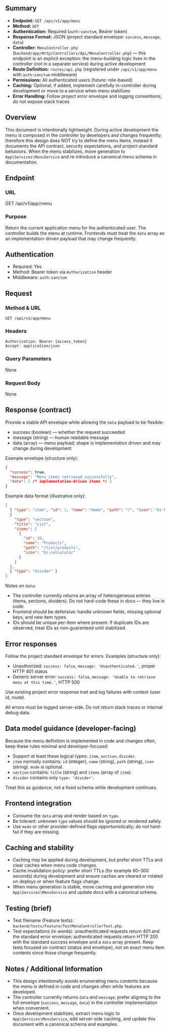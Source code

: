 ## Summary

- **Endpoint:** `GET /api/v1/app/menu`
- **Method:** `GET`
- **Authentication:** Required (`auth:sanctum`, Bearer token)
- **Response Format:** JSON (project standard envelope: `success`, `message`, `data`)
- **Controller:** `MenuController.php` (`backend/app/Http/Controllers/Api/MenuController.php`) — this endpoint is an explicit exception: the menu-building logic lives in the controller (not in a separate service) during active development
- **Route Definition:** `routes/api.php` (registered under `/api/v1/app/menu` with `auth:sanctum` middleware)
- **Permissions:** All authenticated users (future: role-based)
- **Caching:** Optional; if added, implement carefully in-controller during development or move to a service when menu stabilizes
- **Error Handling:** Follow project error envelope and logging conventions; do not expose stack traces

## Overview

This document is intentionally lightweight. During active development the menu is composed in the controller by developers and changes frequently; therefore this design does NOT try to define the menu items. Instead it documents the API contract, security expectations, and project-standard behaviors. When the menu stabilizes, move generation to `App\Services\MenuService` and re-introduce a canonical menu schema in documentation.

## Endpoint

### URL
GET /api/v1/app/menu

### Purpose
Return the current application menu for the authenticated user. The controller builds the menu at runtime. Frontends must treat the `data` array as an implementation-driven payload that may change frequently.

## Authentication

- Required: Yes
- Method: Bearer token via `Authorization` header
- Middleware: `auth:sanctum`

## Request

### Method & URL
```
GET /api/v1/app/menu
```

### Headers
```
Authorization: Bearer {access_token}
Accept: application/json
```

### Query Parameters
None

### Request Body
None

## Response (contract)

Provide a stable API envelope while allowing the `data` payload to be flexible:

- success (boolean) — whether the request succeeded
- message (string) — human readable message
- data (array) — menu payload; shape is implementation driven and may change during development

Example envelope (structure only):

```json
{
  "success": true,
  "message": "Menu items retrieved successfully",
  "data": [ /* implementation-driven items */ ]
}
```

Example data format (illustrative only):

```json
[
  { "type": "item", "id": 1, "name": "Home", "path": "/", "icon": "bi-house" },
  {
    "type": "section",
    "title": "List",
    "items": [
      {
        "id": 20,
        "name": "Products",
        "path": "/list/products",
        "icon": "bi-calculator"
      }
    ]
  },
  { "type": "divider" }
]
```

Notes on `data`:
- The controller currently returns an array of heterogeneous entries (items, sections, dividers). Do not hard-code these in docs — they live in code.
- Frontend should be defensive: handle unknown fields, missing optional keys, and new item types.
- IDs should be unique per-item where present. If duplicate IDs are observed, treat IDs as non-guaranteed until stabilized.

## Error responses

Follow the project standard envelope for errors. Examples (structure only):

- Unauthorized: `success: false`, `message: 'Unauthenticated.'`, proper HTTP 401 status
- Generic server error: `success: false`, `message: 'Unable to retrieve menu at this time.'`, HTTP 500

Use existing project error response trait and log failures with context (user id, route).

All errors must be logged server-side. Do not return stack traces or internal debug data.

## Data model guidance (developer-facing)

Because the menu definition is implemented in code and changes often, keep these rules minimal and developer-focused:

- Support at least these logical types: `item`, `section`, `divider`.
- `item` normally contains: `id` (integer), `name` (string), `path` (string), `icon` (string). `mode` is optional.
- `section` contains: `title` (string) and `items` (array of `item`).
- `divider` contains only `type: 'divider'`.

Treat this as guidance, not a fixed schema while development continues.

## Frontend integration

- Consume the `data` array and render based on `type`.
- Be tolerant: unknown `type` values should be ignored or rendered safely.
- Use `mode` or other provider-defined flags opportunistically; do not hard-fail if they are missing.

## Caching and stability

- Caching may be applied during development, but prefer short TTLs and clear caches when menu code changes.
- Cache invalidation policy: prefer short TTLs (for example 60–300 seconds) during development and ensure caches are cleared or rotated on deploys or when feature flags change.
- When menu generation is stable, move caching and generation into `App\Services\MenuService` and update docs with a canonical schema.

## Testing (brief)

- Test filename (Feature tests): `backend/tests/Feature/TestMenuControllerTest.php`.
- Test expectations (in words): unauthenticated requests return 401 and the standard error envelope; authenticated requests return HTTP 200 with the standard success envelope and a `data` array present. Keep tests focused on contract (status and envelope), not on exact menu item contents since those change frequently.

## Notes / Additional Information

- This design intentionally avoids enumerating menu contents because the menu is defined in code and changes often while features are developed.
- The controller currently returns `data` and `message`; prefer aligning to the full envelope (`success`, `message`, `data`) in the controller implementation when convenient.
- Once development stabilizes, extract menu logic to `App\Services\MenuService`, add server-side caching, and update this document with a canonical schema and examples.
